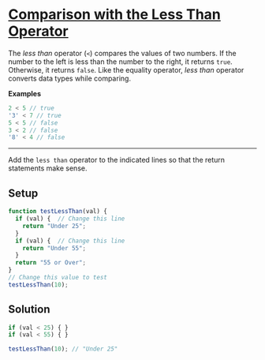 # [Comparison with the Less Than Operator](https://learn.freecodecamp.org/javascript-algorithms-and-data-structures/basic-javascript/comparison-with-the-less-than-operator)

The _less than_ operator (`<`) compares the values of two numbers. If the number to the left is less than the number to the right, it returns `true`. Otherwise, it returns `false`. Like the equality operator, _less than_ operator converts data types while comparing.

**Examples**

```js
2 < 5 // true
'3' < 7 // true
5 < 5 // false
3 < 2 // false
'8' < 4 // false
```

---

Add the `less than` operator to the indicated lines so that the return statements make sense.

## Setup

```js
function testLessThan(val) {
  if (val) {  // Change this line
    return "Under 25";
  }
  if (val) {  // Change this line
    return "Under 55";
  }
  return "55 or Over";
}
// Change this value to test
testLessThan(10);
```

## Solution

```js
if (val < 25) { }
if (val < 55) { }

testLessThan(10); // "Under 25"
```